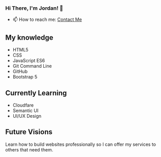 ### Hi There, I'm Jordan! 👋

- 📫 How to reach me: [Contact Me](https://itsjustjordanhere.github.io/contactMe/)

## My knowledge

- HTML5
- CSS
- JavaScript ES6
- Git Command Line
- GitHub
- Bootstrap 5

## Currently Learning
- Cloudfare
- Semantic UI
- UI/UX Design

## Future Visions

Learn how to build websites professionally so I can offer my services to others that need them.
